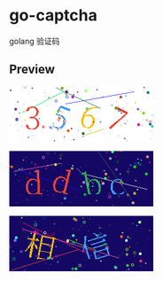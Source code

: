 # go-captcha
golang 验证码


## Preview

![](./previews/test_0.png) 

![](./previews/test_1.png) 

![](./previews/test_2.png)
